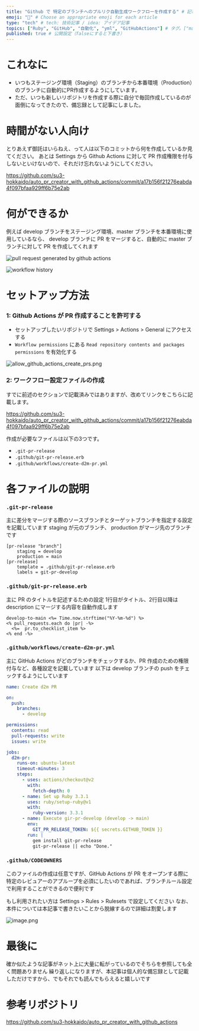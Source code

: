 ```yaml
---
title: "Github で 特定のブランチへのプルリク自動生成ワークフローを作成する" # 記事のタイトル
emoji: "🤖" # Choose an appropriate emoji for each article
type: "tech" # tech: 技術記事 / idea: アイデア記事
topics: ["Ruby", "GitHub", "自動化", "yml", "GitHubActions"] # タグ。["markdown", "rust", "aws"]のように指定する
published: true # 公開設定（falseにすると下書き）
---
```

# これなに

- いつもステージング環境（Staging）のブランチから本番環境（Production）のブランチに自動的にPR作成するようにしています。
- ただ、いつも新しいリポジトリを作成する際に自分で毎回作成しているのが面倒になってきたので、備忘録として記事にしました。

# 時間がない人向け

とりあえず御託はいらねえ、って人は以下のコミットから何を作成しているか見てください。
あとは Settings から Github Actions に対して PR 作成権限を付与しないといけないので、それだけ忘れないようにしてください。

https://github.com/su3-hokkaido/auto_pr_creator_with_github_actions/commit/a17b156f21276eabda4f097bfaa929ff6b75e2ab

# 何ができるか

例えば develop ブランチをステージング環境、master ブランチを本番環境に使用しているなら、 develop ブランチに PR をマージすると、自動的に master ブランチに対して PR を作成してくれます

![pull request generated by github actions](https://qiita-image-store.s3.ap-northeast-1.amazonaws.com/0/2819748/a35f74d1-ae48-4a06-9ca7-3a0d02f78514.png)

![workflow history](https://qiita-image-store.s3.ap-northeast-1.amazonaws.com/0/2819748/62e27e1a-5389-47c0-895d-42fb3db9d400.png)

# セットアップ方法

### 1: Github Actions が PR 作成することを許可する

- セットアップしたいリポジトリで Settings > Actions > General にアクセスする
- `Workflow permissions` にある `Read repository contents and packages permissions` を有効化する

![allow_github_actions_create_prs.png](https://qiita-image-store.s3.ap-northeast-1.amazonaws.com/0/2819748/29ffe895-603c-4199-819c-72e6a33bcb84.png)

### 2: ワークフロー設定ファイルの作成

すでに前述のセクションで記載済みではありますが、改めてリンクをこちらに記載します。

https://github.com/su3-hokkaido/auto_pr_creator_with_github_actions/commit/a17b156f21276eabda4f097bfaa929ff6b75e2ab

作成が必要なファイルは以下の3つです。

- `.git-pr-release`
- `.github/git-pr-release.erb`
- `.github/workflows/create-d2m-pr.yml`

# 各ファイルの説明

### `.git-pr-release`

主に差分をマージする際のソースブランチとターゲットブランチを指定する設定を記載しています
staging が元のブランチ、 production がマージ先のブランチです

```
[pr-release "branch"]
    staging = develop
    production = main
[pr-release]
    template = .github/git-pr-release.erb
    labels = git-pr-develop
```

### `.github/git-pr-release.erb`

主に PR のタイトルを記述するための設定
1行目がタイトル、2行目以降は description にマージする内容を自動作成します

```erb
develop-to-main <%= Time.now.strftime("%Y-%m-%d") %>
<% pull_requests.each do |pr| -%>
  <%=  pr.to_checklist_item %>
<% end -%>
```

### `.github/workflows/create-d2m-pr.yml`

主に GitHub Actions がどのブランチをチェックするか、PR 作成のための権限付与など、各種設定を記載しています
以下は develop ブランチの push をチェックするようにしています

```yml
name: Create d2m PR

on:
  push:
    branches:
      - develop

permissions:
  contents: read
  pull-requests: write
  issues: write

jobs:
  d2m-pr:
    runs-on: ubuntu-latest
    timeout-minutes: 3
    steps:
      - uses: actions/checkout@v2
        with:
          fetch-depth: 0
      - name: Set up Ruby 3.3.1
        uses: ruby/setup-ruby@v1
        with:
          ruby-version: 3.3.1
      - name: Execute gir-pr-develop (develop -> main)
        env:
          GIT_PR_RELEASE_TOKEN: ${{ secrets.GITHUB_TOKEN }}
        run: |
          gem install git-pr-release
          git-pr-release || echo "Done."
```

### `.github/CODEOWNERS`

このファイルの作成は任意ですが、GitHub Actions が PR をオープンする際に特定のレビュアーのアプループを必須にしたいのであれば、ブランチルール設定で利用することができるので便利です

もし利用されたい方は Settings > Rules > Rulesets で設定してください
なお、本件については本記事で書きたいことから脱線するので詳細は割愛します

![image.png](https://qiita-image-store.s3.ap-northeast-1.amazonaws.com/0/2819748/4a98cda9-a9fd-4c8f-b602-f5e3627efddd.png)

# 最後に

確か似たような記事がネット上に大量に転がっているのでそちらを参照しても全く問題ありません
繰り返しになりますが、本記事は個人的な備忘録として記載しただけですから、でもそれでも読んでもらえると嬉しいです

# 参考リポジトリ

https://github.com/su3-hokkaido/auto_pr_creator_with_github_actions
